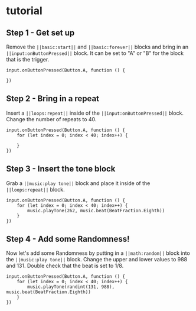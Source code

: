 # tutorial

## Step 1 - Get set up

Remove the  ``||basic:start||``   and  ``||basic:forever||``  blocks and bring in an ``||input:onButtonPressed||`` block. It can be set to "A" or "B" for the block that is the trigger.
    
```ghost
input.onButtonPressed(Button.A, function () {
    
})
```

## Step 2 - Bring in a repeat

Insert a ``||loops:repeat||`` inside of the ``||input:onButtonPressed||`` block. Change the number of repeats to 40.

```blocks
input.onButtonPressed(Button.A, function () {
    for (let index = 0; index < 40; index++) {
        
    }
})
```

## Step 3 - Insert the tone block

Grab a ``||music:play tone||`` block and place it inside of the ``||loops:repeat||`` block.

```blocks
input.onButtonPressed(Button.A, function () {
    for (let index = 0; index < 40; index++) {
        music.playTone(262, music.beat(BeatFraction.Eighth))
    }
})
```

## Step 4 - Add some Randomness!

Now let's add some Randomness by putting in a ``||math:random||`` block into the ``||music:play tone||`` block. Change the upper and lower values to 988 and 131. Double check that the beat is set to 1/8.

```blocks
input.onButtonPressed(Button.A, function () {
    for (let index = 0; index < 40; index++) {
        music.playTone(randint(131, 988), music.beat(BeatFraction.Eighth))
    }
})
```

<script src="https://makecode.com/gh-pages-embed.js"></script><script>makeCodeRender("{{ site.makecode.home_url }}", "{{ site.github.owner_name }}/{{ site.github.repository_name }}");</script>